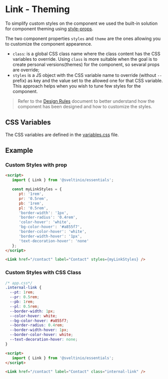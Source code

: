 # Link - Theming

To simplify custom styles on the component we used the built-in solution for component theming using [style-props].

The two component properties `styles` and `theme` are the ones allowing you to customize the component appearence.

- `class`: is a global CSS class name where the class content has the CSS variables to override. Using `class` is more suitable when the goal is to create personal versions(themes) for the component, so sevaral props are override;
- `styles` is a JS object with the CSS variable name to override (without `--` prefix) as key and the value set to the allowed one for that CSS variable. This approach helps when you wish to tune few styles for the component.

> Refer to the [Design Rules] document to better understand how the component has been designed and how to customize the styles.

## CSS Variables

The CSS variables are defined in the [variables.css](./variables.css) file.

## Example

### Custom Styles with prop

```html
<script>
   import { Link } from '@sveltinio/essentials';

   const myLinkStyles = {
      pt: '1rem',
      pr: '0.5rem',
      pb: '1rem',
      pl: '0.5rem',
      'border-width': '1px',
      'border-radius': '0.4rem',
      'color-hover': 'white',
      'bg-color-hover': '#a855f7',
      'border-color-hover': 'white',
      'border-width-hover': '1px',
      'text-decoration-hover': 'none'
   };
</script>

<Link href="/contact" label="Contact" styles={myLinkStyles} />
```

### Custom Styles with CSS Class

```css
/* app.css*/
.internal-link {
  --pt: 1rem;
  --pr: 0.5rem;
  --pb: 1rem;
  --pl: 0.5rem;
  --border-width: 1px;
  --color-hover: white;
  --bg-color-hover: #a855f7;
  --border-radius: 0.4rem;
  --border-width-hover: 1px;
  --border-color-hover: white;
  --text-decoration-hover: none;
}
```

```html
<script>
   import { Link } from '@sveltinio/essentials';
</script>

<Link href="/contact" label="Contact" class="internal-link" />
```

<!-- Resources -->
[style-props]: https://svelte.dev/docs#template-syntax-component-directives---style-props
[Design Rules]: https://github.com/sveltinio/components-library/blob/main/docs/design-rules.md
